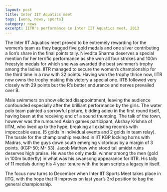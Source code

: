 ```yaml
---
layout: post
title: Inter IIT Aquatics meet
tags: [wona, news, sports]
category: news
excerpt: IITR's performance in Inter IIT Aquatics meet, 2013
---
```

The Inter IIT Aquatics meet proved to be extremely rewarding for the women’s team as they bagged five gold medals and one silver contributing a lion’s share in the final points tally. Nivedita Sharma deserves a special mention for her terrific performance as she won all four strokes and 100m freestyle medals for which she was awarded the best swimmer’s trophy among the ladies. IITR managed to secure the women’s championship for the third time in a row with 32 points. Having won the trophy thrice now, IITR now owns the trophy  making this victory a special one. IITB followed very closely with 29 points but the R’s better endurance and nerves prevailed over B.

Male swimmers on show elicited disappointment, leaving the audience confounded especially after the brilliant performance by the girls. The water polo team painted a sorrowful picture, bidding adieu in the first round itself, having been at the receiving end of a sound thumping. The talk of the town, however  was  the rumoured Asian games participant, Akshay Krishna of IITM, who lived up to the hype, breaking all existing records with impeccable ease. (5 golds in individual events and 2 golds in team relay). The tussle for the championship resulted in IIT KGP locking horns with Madras, with the guys down south emerging victorious by a margin of 3 points. (KGP-50; M- 53). Jacob Mathew who stood tall amidst ruins deserves high praise. He was the only medal winner among the men (gold in 100m butterfly) in what was his swansong appearance for IITR. His tally of 11 medals during his 4 year tenure with the team scripts a legacy in itself.

The focus now turns to December when Inter IIT Sports Meet takes place in IITG, with the hope that R improves on last year’s 3rd position to bag the general championship.